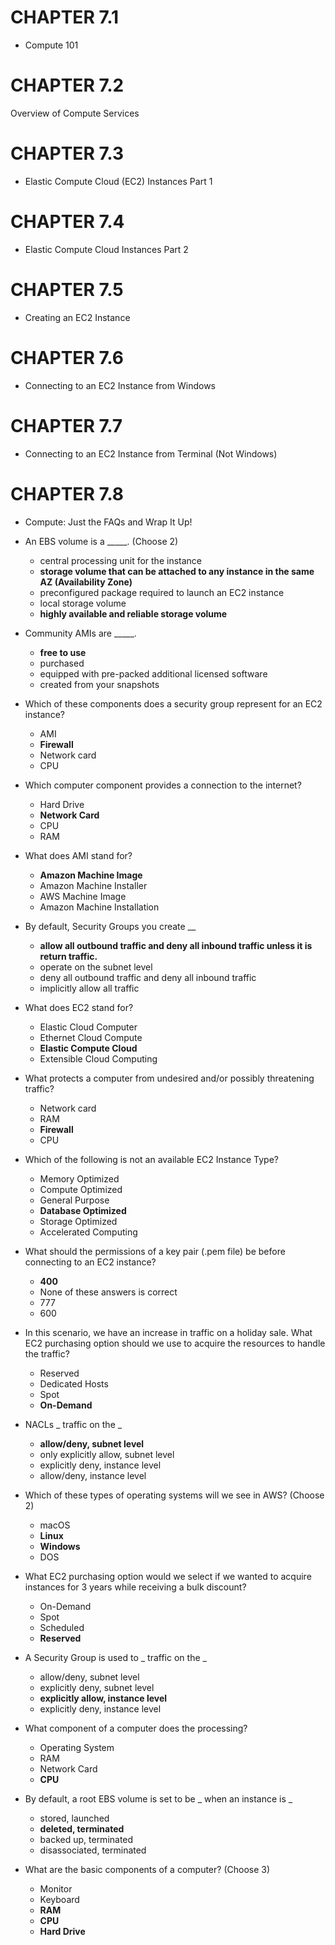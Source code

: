 # CHAPTER 7.1
- Compute 101

# CHAPTER 7.2
Overview of Compute Services

# CHAPTER 7.3
- Elastic Compute Cloud (EC2) Instances Part 1

# CHAPTER 7.4
- Elastic Compute Cloud Instances Part 2

# CHAPTER 7.5
- Creating an EC2 Instance

# CHAPTER 7.6
- Connecting to an EC2 Instance from Windows

# CHAPTER 7.7
- Connecting to an EC2 Instance from Terminal (Not Windows)

# CHAPTER 7.8
- Compute: Just the FAQs and Wrap It Up!

- An EBS volume is a _____. (Choose 2)
	- central processing unit for the instance
	- **storage volume that can be attached to any instance in the same AZ (Availability Zone)**
	- preconfigured package required to launch an EC2 instance
	- local storage volume
	- **highly available and reliable storage volume**

- Community AMIs are _____.
	- **free to use**
	- purchased
	- equipped with pre-packed additional licensed software
	- created from your snapshots

- Which of these components does a security group represent for an EC2 instance?
	- AMI
	- **Firewall**
	- Network card
	- CPU

- Which computer component provides a connection to the internet?
	- Hard Drive
	- **Network Card**
	- CPU
	- RAM

- What does AMI stand for?
	- **Amazon Machine Image**
	- Amazon Machine Installer
	- AWS Machine Image
	- Amazon Machine Installation

- By default, Security Groups you create __
	- **allow all outbound traffic and deny all inbound traffic unless it is return traffic.**
	- operate on the subnet level
	- deny all outbound traffic and deny all inbound traffic
	- implicitly allow all traffic

- What does EC2 stand for?
	- Elastic Cloud Computer
	- Ethernet Cloud Compute
	- **Elastic Compute Cloud**
	- Extensible Cloud Computing

- What protects a computer from undesired and/or possibly threatening traffic?
	- Network card
	- RAM
	- **Firewall**
	- CPU

- Which of the following is not an available EC2 Instance Type?
	- Memory Optimized
	- Compute Optimized
	- General Purpose
	- **Database Optimized**
	- Storage Optimized
	- Accelerated Computing

- What should the permissions of a key pair (.pem file) be before connecting to an EC2 instance?
	- **400**
	- None of these answers is correct
	- 777
	- 600

- In this scenario, we have an increase in traffic on a holiday sale. What EC2 purchasing option should we use to acquire the resources to handle the traffic?
	- Reserved
	- Dedicated Hosts
	- Spot
	- **On-Demand**

- NACLs _ traffic on the _
	- **allow/deny, subnet level**
	- only explicitly allow, subnet level
	- explicitly deny, instance level
	- allow/deny, instance level

- Which of these types of operating systems will we see in AWS? (Choose 2)
	- macOS
	- **Linux**
	- **Windows**
	- DOS

- What EC2 purchasing option would we select if we wanted to acquire instances for 3 years while receiving a bulk discount?
	- On-Demand
	- Spot
	- Scheduled
	- **Reserved**

- A Security Group is used to _ traffic on the _
	- allow/deny, subnet level
	- explicitly deny, subnet level
	- **explicitly allow, instance level**
	- explicitly deny, instance level

- What component of a computer does the processing?
	- Operating System
	- RAM
	- Network Card
	- **CPU**

- By default, a root EBS volume is set to be _ when an instance is _
	- stored, launched
	- **deleted, terminated**
	- backed up, terminated
	- disassociated, terminated

- What are the basic components of a computer? (Choose 3)
	- Monitor
	- Keyboard
	- **RAM**
	- **CPU**
	- **Hard Drive**